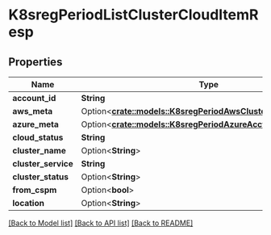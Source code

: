 # K8sregPeriodListClusterCloudItemResp

## Properties

Name | Type | Description | Notes
------------ | ------------- | ------------- | -------------
**account_id** | **String** |  | 
**aws_meta** | Option<[**crate::models::K8sregPeriodAwsClusterItemResp**](k8sreg.AWSClusterItemResp.md)> |  | [optional]
**azure_meta** | Option<[**crate::models::K8sregPeriodAzureAcctClusterItemResp**](k8sreg.AzureAcctClusterItemResp.md)> |  | [optional]
**cloud_status** | **String** |  | 
**cluster_name** | Option<**String**> |  | [optional]
**cluster_service** | **String** |  | 
**cluster_status** | Option<**String**> |  | [optional]
**from_cspm** | Option<**bool**> |  | [optional]
**location** | Option<**String**> |  | [optional]

[[Back to Model list]](../README.md#documentation-for-models) [[Back to API list]](../README.md#documentation-for-api-endpoints) [[Back to README]](../README.md)


